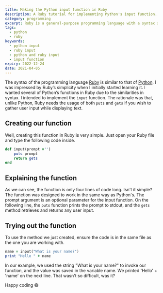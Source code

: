 ```yaml
---
title: Making the Python input function in Ruby
description: A Ruby tutorial for implementing Python's input function. The input function collects user input.
category: programming
excerpt: Ruby is a general-purpose programming language with a syntax similar to Python's. The input() function was one of the functions I wanted to implement.
tags:
  - python
  - ruby
keywords:
  - python input
  - ruby input
  - python and ruby input
  - input function
expiry: 2022-12-24
date: 2021-04-05
---
```


The syntax of the programming language [Ruby](https://www.ruby-lang.org/en/) is similar to that of [Python](https://www.python.org/).
I was impressed by Ruby’s simplicity when I initially started learning it.
I wanted several of Python’s functions in Ruby due to the similarities in syntax.
I intended to implement the `input` function.
The rationale was that, unlike Python, Ruby needs the usage of both `puts` and `gets` if you wish to gather user input while displaying text.

## Creating our function

Well, creating this function in Ruby is very simple. Just open your Ruby file and type the following code inside.

```ruby
def input(prompt ='')
    puts prompt
    return gets
end
```

## Explaining the function

As we can see, the function is only four lines of code long. Isn't it simple?
The function was designed to work in the same way as Python's.
The prompt argument is an optional parameter for the input function. On the following line, the `puts` function prints the prompt to stdout, and the `gets` method retrieves and returns any user input.

## Trying out the function

To use the method we just created, ensure the code is in the same file as the one you are working with.

```ruby
name = input("What is your name?")
print "Hello " + name
```

In our example, we used the string "What is your name?" to invoke our function, and the value was saved in the variable name. We printed 'Hello' + 'name' on the next line.
That wasn't so difficult, was it?

Happy coding :smile:
